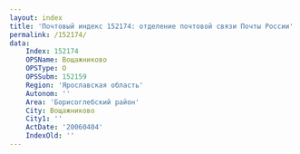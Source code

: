```yaml
---
layout: index
title: 'Почтовый индекс 152174: отделение почтовой связи Почты России'
permalink: /152174/
data:
    Index: 152174
    OPSName: Вощажниково
    OPSType: О
    OPSSubm: 152159
    Region: 'Ярославская область'
    Autonom: ''
    Area: 'Борисоглебский район'
    City: Вощажниково
    City1: ''
    ActDate: '20060404'
    IndexOld: ''
---
```

